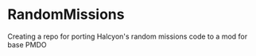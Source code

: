 # RandomMissions
 Creating a repo for porting Halcyon's random missions code to a mod for base PMDO
